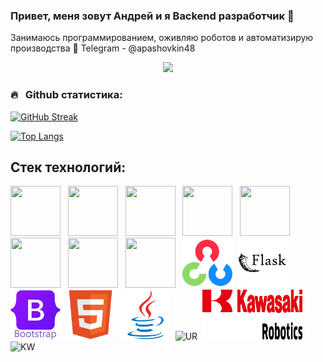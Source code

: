 ### Привет, меня зовут Андрей и я Backend разработчик 👋

Занимаюсь программированием, оживляю роботов и автоматизирую производства 🤖
Telegram - @apashovkin48

<div id="header" align="center">
  <img src="https://media.giphy.com/media/zOvBKUUEERdNm/giphy.gif" width="300"/>
</div>


### 🔥 &nbsp; Github статистика:
[![GitHub Streak](http://github-readme-streak-stats.herokuapp.com?user=apashovkin48&theme=dark&hide_border=true&locale=ru&date_format=j%20M%5B%20Y%5D)](https://git.io/streak-stats)

[![Top Langs](https://github-readme-stats.vercel.app/api/top-langs/?username=apashovkin48&layout=compact&theme=vision-friendly-dark)](https://github.com/anuraghazra/github-readme-stats)

## Стек технологий:
<img src="https://cdn.jsdelivr.net/gh/devicons/devicon/icons/python/python-original-wordmark.svg" width="80" height="80" /> &nbsp;
<img src="https://cdn.jsdelivr.net/gh/devicons/devicon/icons/django/django-plain.svg" width="80" height="80" /> &nbsp;
<img src="https://cdn.jsdelivr.net/gh/devicons/devicon/icons/postgresql/postgresql-original-wordmark.svg" width="80" height="80" /> &nbsp;
<img src="https://cdn.jsdelivr.net/gh/devicons/devicon/icons/sqlite/sqlite-original.svg" width="80" height="80" /> &nbsp;
<img src="https://cdn.jsdelivr.net/gh/devicons/devicon/icons/docker/docker-original-wordmark.svg" width="80" height="80" /> &nbsp;
<img src="https://cdn.jsdelivr.net/gh/devicons/devicon/icons/linux/linux-original.svg" width="80" height="80" /> &nbsp;
<img src="https://cdn.jsdelivr.net/gh/devicons/devicon/icons/nginx/nginx-original.svg" width="80" height="80" /> &nbsp;
<img src="https://cdn.jsdelivr.net/gh/devicons/devicon/icons/vscode/vscode-original.svg" width="80" height="80" /> &nbsp;
<img src="https://github.com/devicons/devicon/blob/master/icons/opencv/opencv-original.svg" title="OpenCV" alt="OpenCV" width="80" height="80"/>&nbsp;
<img src="https://github.com/devicons/devicon/blob/master/icons/flask/flask-original-wordmark.svg" title="Flask" alt="Flask" width="80" height="80"/>&nbsp;
<img src="https://github.com/devicons/devicon/blob/master/icons/bootstrap/bootstrap-original-wordmark.svg" title="Bootstrap" alt="Bootstrap" width="80" height="80"/>&nbsp;
<img src="https://github.com/devicons/devicon/blob/master/icons/html5/html5-original.svg" title="HTML" alt="HTML" width="80" height="80"/>&nbsp;
<img src="https://github.com/devicons/devicon/blob/master/icons/java/java-original.svg" title="HTML" alt="HTML" width="80" height="80"/>&nbsp;
<img src="https://upload.wikimedia.org/wikipedia/commons/2/29/Universal_robots_logo.svg" title="UR" alt="UR" width="80" height="80"/>&nbsp;
<img src="https://github.com/apashovkin48/apashovkin48/blob/main/kw.svg" title="KW" alt="KW" width="160" height="80"/>&nbsp;
<img src="https://upload.wikimedia.org/wikipedia/commons/1/1c/Profinet_logo.svg" title="KW" alt="KW" width="160" height="80"/>&nbsp;
